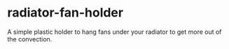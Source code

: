 # radiator-fan-holder
A simple plastic holder to hang fans under your radiator to get more out of the convection.
